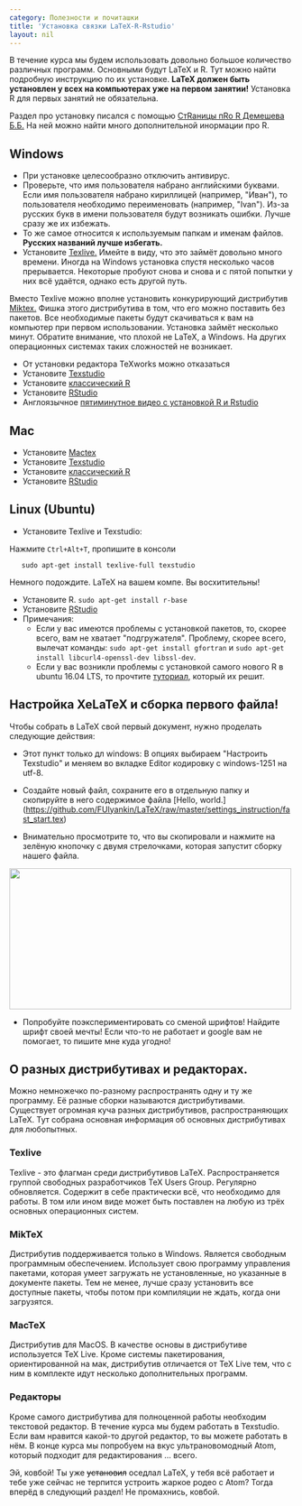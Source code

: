 ```yaml
---
category: Полезности и почиташки
title: 'Установка связки LaTeX-R-Rstudio'
layout: nil
---
```


В течение курса мы будем использовать довольно большое количество различных программ. Основными будут LaTeX и R. Тут можно найти подробную инструкцию по их установке. **LaTeX должен быть установлен у всех на компьютерах уже на первом занятии!** Установка R для первых занятий не обязательна.

Раздел про установку писался с помощью [СтRаницы пRо R Демешева Б.Б.](https://github.com/bdemeshev/em301/wiki/R) На ней можно найти много дополнительной инормации про R.

## Windows

* При установке целесообразно отключить антивирус.
* Проверьте, что имя пользователя набрано английскими буквами. Если имя пользователя набрано кириллицей (например, "Иван"), то пользователя необходимо переименовать (например, "Ivan"). Из-за русских букв в имени пользователя будут возникать ошибки. Лучше сразу же их избежать. 
* То же самое относится к используемым папкам и именам файлов. **Русских названий лучше избегать.**
* Установите [Texlive.](https://www.tug.org/texlive/acquire-netinstall.html) Имейте в виду, что это займёт довольно много времени. Иногда на Windows установка спустя несколько часов прерывается. Некоторые пробуют снова и снова и с пятой попытки у них всё удаётся, однако есть другой путь.

Вместо Texlive можно вполне установить конкурирующий дистрибутив [Miktex.](http://miktex.org/howto/install-miktex) Фишка этого дистрибутива в том, что его можно поставить без пакетов. Все необходимые пакеты будут скачиваться к вам на компьютер при первом использовании. Установка займёт несколько минут. Обратите внимание, что плохой не LaTeX, а Windows. На других операционных системах таких сложностей не возникает. 
    
* От установки редактора TeXworks можно отказаться
* Установите [Texstudio](https://www.texstudio.org/)
* Установите [классический R](http://cran.rstudio.com/bin/windows/base/) 
* Установите [RStudio](http://www.rstudio.com/products/rstudio/download/)
* Англоязычное [пятиминутное видео с установкой R и Rstudio](http://www.youtube.com/watch?v=eD07NznguA4)

## Mac

* Установите [Mactex](https://tug.org/mactex/)
* Установите [Texstudio](https://www.texstudio.org/) 
* Установите [классический R](http://cran.rstudio.com/bin/windows/base/) 
* Установите [RStudio](http://www.rstudio.com/products/rstudio/download/)

## Linux (Ubuntu)

* Установите Texlive и Texstudio:

Нажмите `Ctrl+Alt+T`, пропишите в консоли

       sudo apt-get install texlive-full texstudio
       
Немного подождите. LaTeX на вашем компе. Вы восхитительны!

* Установите R.  `sudo apt-get install r-base` 
* Установите [RStudio](http://www.rstudio.com/products/rstudio/download/)
* Примечания: 
  * Если у вас имеются проблемы с установкой пакетов, то, скорее всего, вам не хватает "подгружателя". Проблему, скорее всего, вылечат команды: `sudo apt-get install gfortran` и  `sudo apt-get install libcurl4-openssl-dev libssl-dev`.
  * Если у вас возникли проблемы с установкой самого нового R в ubuntu 16.04 LTS, то прочтите [туториал](https://www.digitalocean.com/community/tutorials/how-to-install-r-on-ubuntu-16-04-2), который их решит.

## Настройка XeLaTeX и сборка первого файла!

Чтобы собрать в LaTeX свой первый документ, нужно проделать следующие действия:  

* Этот пункт только дл windows: В опциях выбираем "Настроить Texstudio" и меняем во вкладке Editor кодировку c windows-1251 на utf-8.

* Создайте новый файл, сохраните его в отдельную папку и скопируйте в него содержимое файла [Hello, world.]
(https://github.com/FUlyankin/LaTeX/raw/master/settings_instruction/fast_start.tex)

* Внимательно просмотрите то, что вы скопировали и нажмите на зелёную кнопочку с двумя стрелочками, которая запустит сборку нашего файла. 

<img align="center" src="https://raw.githubusercontent.com/FUlyankin/LaTeX/master/settings_instruction/options_1.jpg" height="250" width="500"> 


* Попробуйте поэкспериментировать со сменой шрифтов! Найдите шрифт своей мечты! Если что-то не работает и google вам не помогает, то пишите мне куда угодно!


## О разных дистрибутивах и редакторах.

Можно немножечко по-разному распространять одну и ту же программу. Её разные сборки называются дистрибутивами. Существует огромная куча разных дистрибутивов, распространяющих LaTeX. Тут собрана основная информация об основных дистрибутивах для любопытных. 

### Texlive

Texlive - это флагман среди дистрибутивов LaTeX. Распространяется группой свободных разработчиков TeX Users Group. Регулярно обновляется. Содержит в себе практически всё, что необходимо для работы. В том или ином виде может быть поставлен на любую из трёх основных операционных систем.

### MikTeX

Дистрибутив поддерживается только в Windows. Является свободным программным обеспечением. Использует свою программу управления пакетами, которая умеет загружать не установленные, но указанные в документе пакеты. Тем не менее, лучше сразу установить все доступные пакеты, чтобы потом при компиляции не ждать, когда они загрузятся. 

### MacTeX

Дистрибутив для MacOS. В качестве основы в дистрибутиве используется TeX Live. Кроме системы пакетирования, ориентированной на мак, дистрибутив отличается от TeX Live тем, что с ним в комплекте идут несколько дополнительных программ. 

### Редакторы

Кроме самого дистрибутива для полноценной работы необходим текстовой редактор. В течение курса мы будем работать в Texstudio. Если вам нравится какой-то другой редактор, то вы можете работать в нём. В конце курса мы попробуем на вкус ультрановомодный Atom, который подходит для редактирования ... всего.

Эй, ковбой! Ты уже ~~установил~~ оседлал LaTeX, у тебя всё работает и тебе уже сейчас не терпится устроить жаркое родео с Atom? Тогда вперёд в следующий раздел! Не промахнись, ковбой. 
